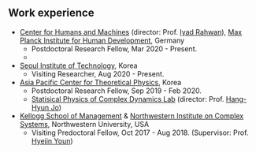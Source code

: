 Work experience
------
* [Center for Humans and Machines](https://www.mpib-berlin.mpg.de/chm) (director: Prof. [Iyad Rahwan](https://rahwan.me/)), [Max Planck Institute for Human Development](https://www.mpib-berlin.mpg.de/en), Germany
  * Postdoctoral Research Fellow, Mar 2020 - Present.
  * 
* [Seoul Institute of Technology](http://www.sit.re.kr/user/nd24537.do?menuCode=engsite), Korea
  * Visiting Researcher, Aug 2020 - Present.
* [Asia Pacific Center for Theoretical Physics](https://www.apctp.org/main/index.php), Korea 
  * Postdoctoral Research Fellow, Sep 2019 - Feb 2020.
  * [Statisical Physics of Complex Dynamics Lab](https://sites.google.com/site/codylab2/) (director: Prof. [Hang-Hyun Jo](https://sites.google.com/site/h2jo23/))
* [Kellogg School of Management](https://www.kellogg.northwestern.edu) & [Northwestern Institute on Complex Systems](https://www.nico.northwestern.edu), Northwestern University, USA
  * Visiting Predoctoral Fellow, Oct 2017 - Aug 2018. (Supervisor: Prof. [Hyejin Youn](http://hyoun.me/))
